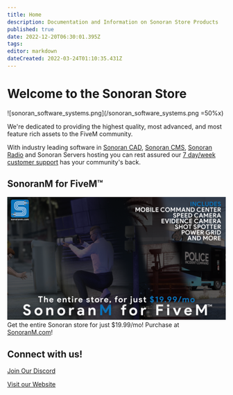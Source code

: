 ```yaml
---
title: Home
description: Documentation and Information on Sonoran Store Products
published: true
date: 2022-12-20T06:30:01.395Z
tags: 
editor: markdown
dateCreated: 2022-03-24T01:10:35.431Z
---
```


# Welcome to the Sonoran Store

![sonoran_software_systems.png](/sonoran_software_systems.png =50%x)

We're dedicated to providing the highest quality, most advanced, and most feature rich assets to the FiveM community.

With industry leading software in [Sonoran CAD](https://info.sonorancad.com/why-choose-sonoran-cad/about), [Sonoran CMS](https://info.sonorancms.com/why-choose-sonoran-cms/why-choose-sonoran-cms), [Sonoran Radio](https://info.sonoranradio.com/en/why-choose-sonoran-radio) and Sonoran Servers hosting you can rest assured our [7 day/week customer support](https://support.sonoransoftware.com/) has your community's back.

## SonoranM for FiveM™️
![sonoranm_wide.png](/sonoranm_wide.png)
Get the entire Sonoran store for just $19.99/mo!
Purchase at [SonoranM.com](https://sonoranm.com)!

## Connect with us!

[Join Our Discord](https://discord.sonoransoftware.com)

[Visit our Website](https://support.sonoransoftware.com)